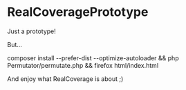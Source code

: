 RealCoveragePrototype
=====================

Just a prototype!

But...

composer install --prefer-dist --optimize-autoloader && php Permutator/permutate.php && firefox html/index.html


And enjoy what RealCoverage is about ;)
